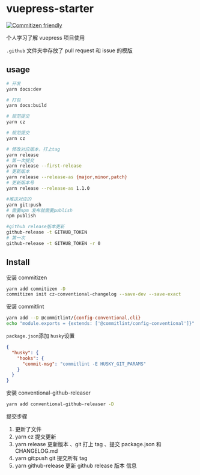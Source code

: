 # vuepress-starter

[![Commitizen friendly](https://img.shields.io/badge/commitizen-friendly-brightgreen.svg)](http://commitizen.github.io/cz-cli/)

个人学习了解 vuepress 项目使用

`.github` 文件夹中存放了 pull request 和 issue 的模版

## usage

```bash
# 开发
yarn docs:dev

# 打包
yarn docs:build

# 规范提交
yarn cz

# 规范提交
yarn cz

# 修改对应版本，打上tag
yarn release
# 第一次提交
yarn release --first-release
# 更新版本
yarn release --release-as {major,minor,patch}
# 更新版本号
yarn release --release-as 1.1.0

#推送对应的
yarn git:push
# 需要npm 发布就需要publish
npm publish

#github release版本更新
github-release -t GITHUB_TOKEN
# 第一次
github-release -t GITHUB_TOKEN -r 0
```

## Install

安装 commitizen

```bash
yarn add commitizen -D
commitizen init cz-conventional-changelog --save-dev --save-exact
```

安装 commitlint

```bash
yarn add --D @commitlint/{config-conventional,cli}
echo "module.exports = {extends: ['@commitlint/config-conventional']}" > commitlint.config.js
```

`package.json`添加 `husky`设置

```json
{
  "husky": {
    "hooks": {
      "commit-msg": "commitlint -E HUSKY_GIT_PARAMS"
    }
  }
}
```

安装 conventional-github-releaser

```bash
yarn add conventional-github-releaser -D
```

提交步骤

1. 更新了文件
2. yarn cz 提交更新
3. yarn release 更新版本 、git 打上 tag 、提交 package.json 和 CHANGELOG.md
4. yarn git:push git 提交所有 tag
5. yarn github-release 更新 github release 版本 信息
